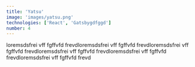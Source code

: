 ```yaml
---
title: 'Yatsu'
image: 'images/yatsu.png'
technologies: ['React', 'Gatsbygdfggd']
number: 4
---
```

loremsdsfrei vff fgffvfd frevdloremsdsfrei vff fgffvfd frevdloremsdsfrei vff fgffvfd frevdloremsdsfrei vff fgffvfd frevdloremsdsfrei vff fgffvfd frevdloremsdsfrei vff fgffvfd frevd